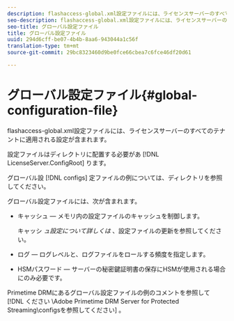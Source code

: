 ```yaml
---
description: flashaccess-global.xml設定ファイルには、ライセンスサーバーのすべてのテナントに適用される設定が含まれます。
seo-description: flashaccess-global.xml設定ファイルには、ライセンスサーバーのすべてのテナントに適用される設定が含まれます。
seo-title: グローバル設定ファイル
title: グローバル設定ファイル
uuid: 294d6cff-be07-4b4b-8aa6-943044a1c56f
translation-type: tm+mt
source-git-commit: 29bc8323460d9be0fce66cbea7c6fce46df20d61

---
```



# グローバル設定ファイル{#global-configuration-file}

flashaccess-global.xml設定ファイルには、ライセンスサーバーのすべてのテナントに適用される設定が含まれます。

設定ファイルはディレクトリに配置する必要があ [!DNL LicenseServer.ConfigRoot] ります。

グローバル設 [!DNL configs] 定ファイルの例については、ディレクトリを参照してください。

グローバル設定ファイルには、次が含まれます。

* キャッシュ — メモリ内の設定ファイルのキャッシュを制御します。

   キャッシ *ュ設定について詳しくは* 、設定ファイルの更新を参照してください。
* ログ — ログレベルと、ログファイルをロールする頻度を指定します。
* HSMパスワード — サーバーの秘密鍵証明書の保存にHSMが使用される場合にのみ必要です。

Primetime DRMにあるグローバル設定ファイルの例のコメントを参照して [!DNL ください <DVD>\Adobe Primetime DRM Server for Protected Streaming\configsを参照してください] 。
